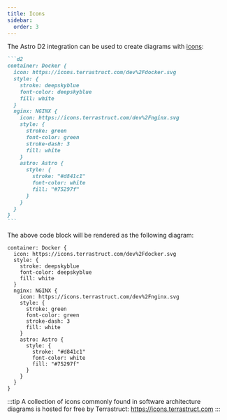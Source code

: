 ```yaml
---
title: Icons
sidebar:
  order: 3
---
```


The Astro D2 integration can be used to create diagrams with [icons](https://d2lang.com/tour/icons):

````md title="src/content/docs/example.md"
```d2
container: Docker {
  icon: https://icons.terrastruct.com/dev%2Fdocker.svg
  style: {
    stroke: deepskyblue
    font-color: deepskyblue
    fill: white
  }
  nginx: NGINX {
    icon: https://icons.terrastruct.com/dev%2Fnginx.svg
    style: {
      stroke: green
      font-color: green
      stroke-dash: 3
      fill: white
    }
    astro: Astro {
      style: {
        stroke: "#d841c1"
        font-color: white
        fill: "#75297f"
      }
    }
  }
}
```
````

The above code block will be rendered as the following diagram:

```d2
container: Docker {
  icon: https://icons.terrastruct.com/dev%2Fdocker.svg
  style: {
    stroke: deepskyblue
    font-color: deepskyblue
    fill: white
  }
  nginx: NGINX {
    icon: https://icons.terrastruct.com/dev%2Fnginx.svg
    style: {
      stroke: green
      font-color: green
      stroke-dash: 3
      fill: white
    }
    astro: Astro {
      style: {
        stroke: "#d841c1"
        font-color: white
        fill: "#75297f"
      }
    }
  }
}
```

:::tip
A collection of icons commonly found in software architecture diagrams is hosted for free by Terrastruct: https://icons.terrastruct.com
:::
